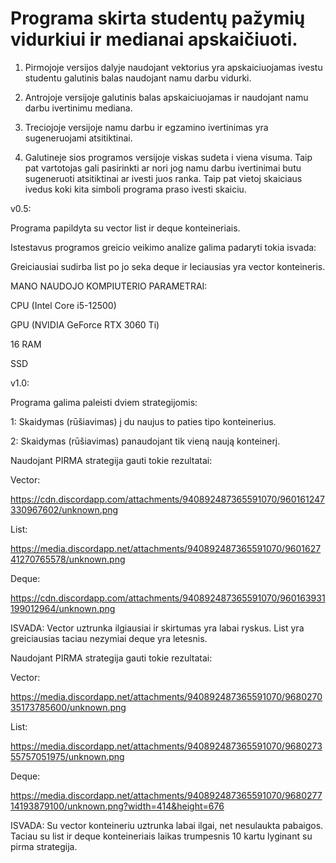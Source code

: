 


# Programa skirta studentų pažymių vidurkiui ir medianai apskaičiuoti.

1. Pirmojoje versijos dalyje naudojant vektorius yra apskaiciuojamas ivestu studentu galutinis balas naudojant namu darbu vidurki.

2. Antrojoje versijoje galutinis balas apskaiciuojamas ir naudojant namu darbu ivertinimu mediana.

3. Treciojoje versijoje namu darbu ir egzamino ivertinimas yra sugeneruojami atsitiktinai.

4. Galutineje sios programos versijoje viskas sudeta i viena visuma. Taip pat vartotojas gali pasirinkti ar nori jog namu darbu ivertinimai butu sugeneruoti atsitiktinai ar ivesti juos ranka. Taip pat vietoj skaiciaus ivedus koki kita simboli programa praso ivesti skaiciu.


v0.5:

Programa papildyta su vector list ir deque konteineriais.

Istestavus programos greicio veikimo analize galima padaryti tokia isvada:

Greiciausiai sudirba list po jo seka deque ir leciausias yra vector konteineris.

MANO NAUDOJO KOMPIUTERIO PARAMETRAI:

CPU (Intel Core i5-12500) 

GPU (NVIDIA GeForce RTX 3060 Ti)

16 RAM

SSD

v1.0:

Programa galima paleisti dviem strategijomis:

1: Skaidymas (rūšiavimas) į du naujus to paties tipo konteinerius.

2: Skaidymas (rūšiavimas) panaudojant tik vieną naują konteinerį.

Naudojant PIRMA strategija gauti tokie rezultatai:

Vector:

https://cdn.discordapp.com/attachments/940892487365591070/960161247330967602/unknown.png

List:

https://media.discordapp.net/attachments/940892487365591070/960162741270765578/unknown.png

Deque:

https://cdn.discordapp.com/attachments/940892487365591070/960163931199012964/unknown.png

ISVADA: Vector uztrunka ilgiausiai ir skirtumas yra labai ryskus. List yra greiciausias taciau nezymiai deque yra letesnis.

Naudojant PIRMA strategija gauti tokie rezultatai:

Vector:

https://media.discordapp.net/attachments/940892487365591070/968027035173785600/unknown.png

List:

https://media.discordapp.net/attachments/940892487365591070/968027355757051975/unknown.png

Deque:

https://media.discordapp.net/attachments/940892487365591070/968027714193879100/unknown.png?width=414&height=676

ISVADA: Su vector konteineriu uztrunka labai ilgai, net nesulaukta pabaigos. Taciau su list ir deque konteineriais laikas trumpesnis 10 kartu lyginant su pirma strategija.